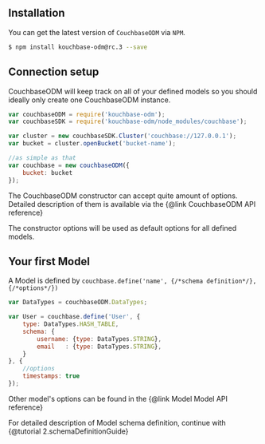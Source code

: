Installation
---------------

You can get the latest version of `CouchbaseODM` via `NPM`.  

````bash
$ npm install kouchbase-odm@rc.3 --save
````

Connection setup
-------------------

CouchbaseODM will keep track on all of your defined models so you should ideally only create one CouchbaseODM instance.  

````javascript
var couchbaseODM = require('kouchbase-odm');
var couchbaseSDK = require('kouchbase-odm/node_modules/couchbase');

var cluster = new couchbaseSDK.Cluster('couchbase://127.0.0.1');
var bucket = cluster.openBucket('bucket-name');

//as simple as that
var couchbase = new couchbaseODM({
    bucket: bucket
});
````

The CouchbaseODM constructor can accept quite amount of options. Detailed description of them is available via the {@link CouchbaseODM API reference}
  
The constructor options will be used as default options for all defined models.


Your first Model
--------------------

A Model is defined by `couchbase.define('name', {/*schema definition*/}, {/*options*/})`


````javascript
var DataTypes = couchbaseODM.DataTypes;

var User = couchbase.define('User', {
    type: DataTypes.HASH_TABLE,
    schema: {
        username: {type: DataTypes.STRING},
        email   : {type: DataTypes.STRING},
    }
}, {
    //options
    timestamps: true
});
````
Other model's options can be found in the  {@link Model Model API reference}  

For detailed description of Model schema definition, continue with {@tutorial 2.schemaDefinitionGuide}

